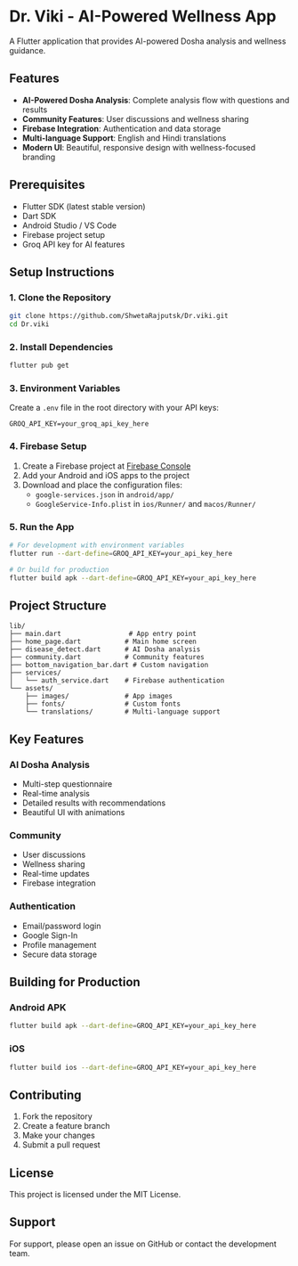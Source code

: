 # Dr. Viki - AI-Powered Wellness App

A Flutter application that provides AI-powered Dosha analysis and wellness guidance.

## Features

- **AI-Powered Dosha Analysis**: Complete analysis flow with questions and results
- **Community Features**: User discussions and wellness sharing
- **Firebase Integration**: Authentication and data storage
- **Multi-language Support**: English and Hindi translations
- **Modern UI**: Beautiful, responsive design with wellness-focused branding

## Prerequisites

- Flutter SDK (latest stable version)
- Dart SDK
- Android Studio / VS Code
- Firebase project setup
- Groq API key for AI features

## Setup Instructions

### 1. Clone the Repository

```bash
git clone https://github.com/ShwetaRajputsk/Dr.viki.git
cd Dr.viki
```

### 2. Install Dependencies

```bash
flutter pub get
```

### 3. Environment Variables

Create a `.env` file in the root directory with your API keys:

```env
GROQ_API_KEY=your_groq_api_key_here
```

### 4. Firebase Setup

1. Create a Firebase project at [Firebase Console](https://console.firebase.google.com/)
2. Add your Android and iOS apps to the project
3. Download and place the configuration files:
   - `google-services.json` in `android/app/`
   - `GoogleService-Info.plist` in `ios/Runner/` and `macos/Runner/`

### 5. Run the App

```bash
# For development with environment variables
flutter run --dart-define=GROQ_API_KEY=your_api_key_here

# Or build for production
flutter build apk --dart-define=GROQ_API_KEY=your_api_key_here
```

## Project Structure

```
lib/
├── main.dart                 # App entry point
├── home_page.dart           # Main home screen
├── disease_detect.dart      # AI Dosha analysis
├── community.dart           # Community features
├── bottom_navigation_bar.dart # Custom navigation
├── services/
│   └── auth_service.dart    # Firebase authentication
└── assets/
    ├── images/              # App images
    ├── fonts/               # Custom fonts
    └── translations/        # Multi-language support
```

## Key Features

### AI Dosha Analysis
- Multi-step questionnaire
- Real-time analysis
- Detailed results with recommendations
- Beautiful UI with animations

### Community
- User discussions
- Wellness sharing
- Real-time updates
- Firebase integration

### Authentication
- Email/password login
- Google Sign-In
- Profile management
- Secure data storage

## Building for Production

### Android APK
```bash
flutter build apk --dart-define=GROQ_API_KEY=your_api_key_here
```

### iOS
```bash
flutter build ios --dart-define=GROQ_API_KEY=your_api_key_here
```

## Contributing

1. Fork the repository
2. Create a feature branch
3. Make your changes
4. Submit a pull request

## License

This project is licensed under the MIT License.

## Support

For support, please open an issue on GitHub or contact the development team.
